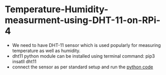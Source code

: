 # Temperature-Humidity-measurment-using-DHT-11-on-RPi-4
- We need to have DHT-11 sensor which is used popularly for measuring temperature as well as humidity.
- dht11 python module can be installed using terminal command: pip3 insatll dht11
- connect the sensor as per standard setup and run the [python code](https://github.com/MahendraGL/Temperature-Humidity-measurment-using-DHT-11-on-RPi-4/blob/main/DHT_11.py) 
